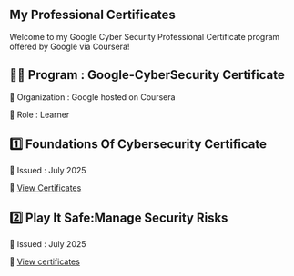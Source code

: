 ## My Professional Certificates 

Welcome to my Google Cyber Security Professional Certificate program offered by Google via Coursera! 

## 🧑‍🎓 Program : Google-CyberSecurity Certificate

🏢 Organization : Google hosted on Coursera

🔗 Role : Learner

## 1️⃣ Foundations Of Cybersecurity Certificate

 📅 Issued : July 2025 
 
 📑 [View Certificates](./Foundations_of_Cyber_Security.pdf)

## 2️⃣ Play It Safe:Manage Security Risks 

📅 Issued : July 2025

📑 [View certificates](./Play_It_safe_Certificate.pdf)


